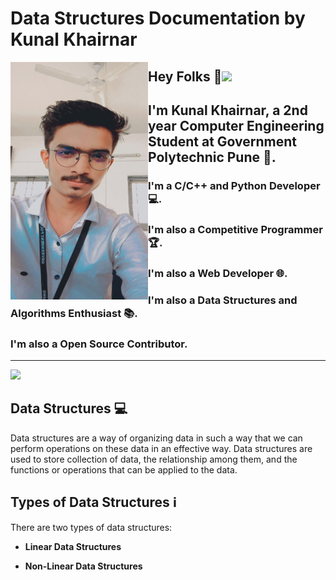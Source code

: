 # Data Structures Documentation by **Kunal Khairnar** 
<img align="left" width="220" height="380" src="profilepic.jpg">

## Hey Folks :wave:<a href="https://github.com/404"><img src="https://user-images.githubusercontent.com/73097560/115834477-dbab4500-a447-11eb-908a-139a6edaec5c.gif"></a>

## I'm Kunal Khairnar, a 2nd year Computer Engineering Student at **Government Polytechnic Pune** :school:.
### I'm a **C**/**C++** and **Python** Developer :computer:.
### I'm also a **Competitive Programmer** :trophy:.
### I'm also a **Web Developer** :globe_with_meridians:.
### I'm also a **Data Structures and Algorithms** Enthusiast :books:.
### I'm also a **Open Source Contributor**.

---
<a href="https://github.com/404"><img src="https://user-images.githubusercontent.com/73097560/115834477-dbab4500-a447-11eb-908a-139a6edaec5c.gif"></a>


## **Data Structures** :computer:

Data structures are a way of organizing data in such a way that we can perform operations on these data in an effective way. Data structures are used to store collection of data, the relationship among them, and the functions or operations that can be applied to the data.

## **Types of Data Structures** :information_source:

There are two types of data structures:

-   **Linear Data Structures**

-   **Non-Linear Data Structures**
